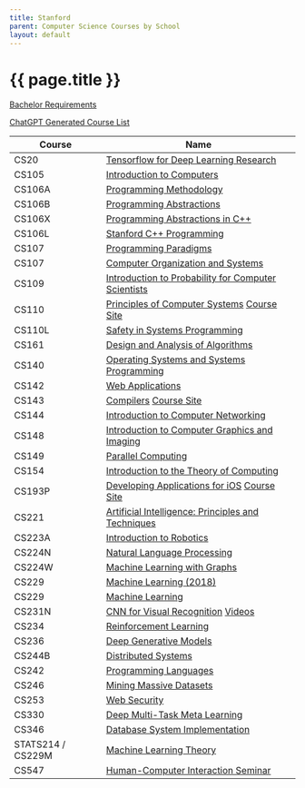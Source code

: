```yaml
---
title: Stanford
parent: Computer Science Courses by School
layout: default
---
```


# {{ page.title }}

[Bachelor Requirements](https://archived-bulletin.stanford.mobi/schoolofengineering/computerscience/#bachelortext)

[ChatGPT Generated Course List](./chatgpt-stanford.html)

| Course            | Name                                                                                                                                                                                  |
| ----------------- | ------------------------------------------------------------------------------------------------------------------------------------------------------------------------------------- |
| CS20              | [Tensorflow for Deep Learning Research](https://www.youtube.com/playlist?list=PLIDllPt3EQZoS8gCP3cw273Cq9puuPLTg)                                                                     |
| CS105             | [Introduction to Computers](./stanford-cs105.html)                                                                                                                                    |
| CS106A            | [Programming Methodology](./stanford-cs106a.html)                                                                                                                                     |
| CS106B            | [Programming Abstractions](./stanford-cs106b.html)                                                                                                                                    |
| CS106X            | [Programming Abstractions in C++](./stanford-cs106bx.html)                                                                                                                            |
| CS106L            | [Stanford C++ Programming](./stanford-cs106l.html)                                                                                                                                    |
| CS107             | [Programming Paradigms](./stanford-cs107-pp.html)                                                                                                                                     |
| CS107             | [Computer Organization and Systems](./stanford-cs107-cos.html)                                                                                                                        |
| CS109             | [Introduction to Probability for Computer Scientists](https://www.youtube.com/watch?v=2MuDZIAzBMY&list=PLoROMvodv4rOpr_A7B9SriE_iZmkanvUg)                                            |
| CS110             | [Principles of Computer Systems](https://www.youtube.com/playlist?list=PLu77E6J7s6Ko3Ft4XcOX1yKW6iX3eEFqS) [Course Site](https://web.stanford.edu/class/archive/cs/cs110/cs110.1204/) |
| CS110L            | [Safety in Systems Programming](https://www.youtube.com/@RyanEberhardt)                                                                                                               |
| CS161             | [Design and Analysis of Algorithms](https://www.youtube.com/playlist?list=PLyhSTP3Z5_mZ8krUa2JsvL7V755ogHgkK)                                                                         |
| CS140             | [Operating Systems and Systems Programming](https://web.stanford.edu/class/archive/cs/cs140/cs140.1088/)                                                                              |
| CS142             | [Web Applications](https://web.stanford.edu/class/cs142/lectures.html)                                                                                                                |
| CS143             | [Compilers](https://archive.org/details/academictorrents_b7579be97c2f01e4efadb0b6b06f0d071afeaac9) [Course Site](https://web.stanford.edu/class/cs143/)                               |
| CS144             | [Introduction to Computer Networking](https://www.youtube.com/playlist?list=PLoCMsyE1cvdWKsLVyf6cPwCLDIZnOj0NS)                                                                       |
| CS148             | [Introduction to Computer Graphics and Imaging](https://web.stanford.edu/class/cs148/index.html)                                                                                      |
| CS149             | [Parallel Computing](https://www.youtube.com/playlist?list=PLoROMvodv4rMp7MTFr4hQsDEcX7Bx6Odp)                                                                                        |
| CS154             | [Introduction to the Theory of Computing](https://www.youtube.com/playlist?list=PLjG2IDGftWft9Y11xC0sfgeT5jyTJqB-i)                                                                   |
| CS193P            | [Developing Applications for iOS](https://www.youtube.com/@StanfordCS193p) [Course Site](https://cs193p.sites.stanford.edu/2023)                                                      |
| CS221             | [Artificial Intelligence: Principles and Techniques](https://www.youtube.com/watch?v=J8Eh7RqggsU&list=PLoROMvodv4rO1NB9TD4iUZ3qghGEGtqNX)                                             |
| CS223A            | [Introduction to Robotics](https://see.stanford.edu/Course/CS223A)                                                                                                                    |
| CS224N            | [Natural Language Processing](https://www.youtube.com/playlist?list=PLoROMvodv4rMFqRtEuo6SGjY4XbRIVRd4)                                                                               |
| CS224W            | [Machine Learning with Graphs](https://www.youtube.com/watch?v=JAB_plj2rbA)                                                                                                           |
| CS229             | [Machine Learning (2018)](https://www.youtube.com/watch?v=jGwO_UgTS7I&list=PLoROMvodv4rMiGQp3WXShtMGgzqpfVfbU)                                                                        |
| CS229             | [Machine Learning](https://see.stanford.edu/Course/CS229)                                                                                                                             |
| CS231N            | [CNN for Visual Recognition](https://cs231n.stanford.edu/) [Videos](https://www.youtube.com/playlist?list=PL3FW7Lu3i5JvHM8ljYj-zLfQRF3EO8sYv)                                         |
| CS234             | [Reinforcement Learning](https://www.youtube.com/playlist?list=PLoROMvodv4rOSOPzutgyCTapiGlY2Nd8u)                                                                                    |
| CS236             | [Deep Generative Models](https://www.youtube.com/watch?v=XZ0PMRWXBEU&list=PLoROMvodv4rPOWA-omMM6STXaWW4FvJT8)                                                                         |
| CS244B            | [Distributed Systems](https://www.youtube.com/playlist?list=PL72C36006AD9CED5C)                                                                                                       |
| CS242             | [Programming Languages](https://stanford-cs242.github.io/f19/)                                                                                                                        |
| CS246             | [Mining Massive Datasets](https://www.youtube.com/channel/UC_Oao2FYkLAUlUVkBfze4jg/videos)                                                                                            |
| CS253             | [Web Security](https://www.youtube.com/playlist?list=PL1y1iaEtjSYiiSGVlL1cHsXN_kvJOOhu-)                                                                                              |
| CS330             | [Deep Multi-Task Meta Learning](https://www.youtube.com/playlist?list=PLoROMvodv4rMC6zfYmnD7UG3LVvwaITY5)                                                                             |
| CS346             | [Database System Implementation](https://web.stanford.edu/class/cs346/2015/)                                                                                                          |
| STATS214 / CS229M | [Machine Learning Theory](https://web.stanford.edu/class/stats214/)                                                                                                                   |
| CS547             | [Human-Computer Interaction Seminar](https://www.youtube.com/playlist?list=PLoROMvodv4rMyupDF2O00r19JsmolyXdD)                                                                        |

